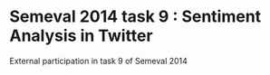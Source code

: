 # Semeval 2014 task 9 : Sentiment Analysis in Twitter
External participation in task 9 of Semeval 2014 
